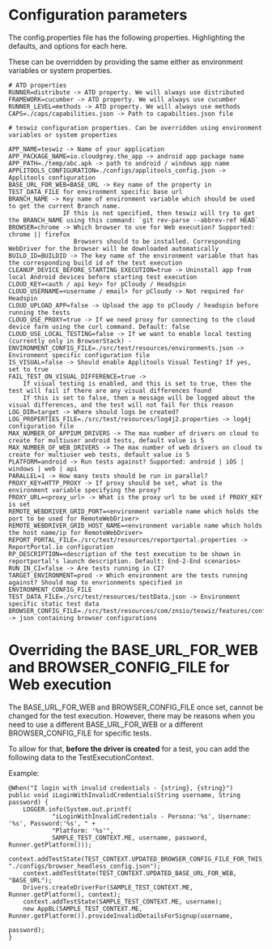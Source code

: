 # Configuration parameters

The config.properties file has the following properties. Highlighting the defaults, and options for each here.

These can be overridden by providing the same either as environment variables or system properties.

    # ATD properties
    RUNNER=distribute -> ATD property. We will always use distributed
    FRAMEWORK=cucumber -> ATD property. We will always use cucumber
    RUNNER_LEVEL=methods -> ATD property. We will always use methods
    CAPS=./caps/capabilities.json -> Path to capabilties.json file

    # teswiz configuration properties. Can be overridden using environment variables or system properties

    APP_NAME=teswiz -> Name of your application
    APP_PACKAGE_NAME=io.cloudgrey.the_app -> android app package name
    APP_PATH=./temp/abc.apk -> path to android / windows app name
    APPLITOOLS_CONFIGURATION=./configs/applitools_config.json -> Applitools configuration 
    BASE_URL_FOR_WEB=BASE_URL -> Key name of the property in TEST_DATA_FILE for environment specific base url
    BRANCH_NAME -> Key name of environment variable which should be used to get the current Branch name. 
                   IF this is not specified, then teswiz will try to get the BRANCH_NAME using this command: `git rev-parse --abbrev-ref HEAD`
    BROWSER=chrome -> Which browser to use for Web execution? Supported: chrome || firefox
                      Browsers should to be installed. Corresponding WebDriver for the browser will be downloaded automatically
    BUILD_ID=BUILDID -> The key name of the environment variable that has the corresponding build id of the test execution
    CLEANUP_DEVICE_BEFORE_STARTING_EXECUTION=true -> Uninstall app from local Android devices before starting test execution
    CLOUD_KEY=<auth / api key> for pCloudy / Headspin
    CLOUD_USERNAME=<username / email> for pCloudy -> Not required for Headspin
    CLOUD_UPLOAD_APP=false -> Upload the app to pCloudy / headspin before running the tests
    CLOUD_USE_PROXY=true -> If we need proxy for connecting to the cloud device farm using the curl command. Default: false
    CLOUD_USE_LOCAL_TESTING=false -> If we want to enable local testing (currently only in BrowserStack) -  
    ENVIRONMENT_CONFIG_FILE=./src/test/resources/environments.json -> Environment specific configuration file
    IS_VISUAL=false -> Should enable Applitools Visual Testing? If yes, set to true
    FAIL_TEST_ON_VISUAL_DIFFERENCE=true -> 
        If visual testing is enabled, and this is set to true, then the test will fail if there are any visual differences found
        If this is set to false, then a message will be logged about the visual differences, and the test will not fail for this reason 
    LOG_DIR=target -> Where should logs be created?
    LOG_PROPERTIES_FILE=./src/test/resources/log4j2.properties -> log4j configuration file
    MAX_NUMBER_OF_APPIUM_DRIVERS -> The max number of drivers on cloud to create for multiuser android tests, default value is 5
    MAX_NUMBER_OF_WEB_DRIVERS -> The max number of web drivers on cloud to create for multiuser web tests, default value is 5
    PLATFORM=android -> Run tests against? Supported: android | iOS | windows | web | api
    PARALLEL=1 -> How many tests should be run in parallel?
    PROXY_KEY=HTTP_PROXY -> If proxy should be set, what is the environment variable specifying the proxy?
    PROXY_URL=<proxy_url> -> What is the proxy url to be used if PROXY_KEY is set
    REMOTE_WEBDRIVER_GRID_PORT=<environment variable name which holds the port to be used for RemoteWebDriver>
    REMOTE_WEBDRIVER_GRID_HOST_NAME=<environment variable name which holds the host name/ip for RemoteWebDriver>
    REPORT_PORTAL_FILE=./src/test/resources/reportportal.properties -> ReportPortal.io configuration
    RP_DESCRIPTION=<description of the test execution to be shown in reportportal's launch description. Default: End-2-End scenarios>
    RUN_IN_CI=false -> Are tests running in CI?
    TARGET_ENVIRONMENT=prod -> Which environment are the tests running against? Should map to envrionments specified in ENVIRONMENT_CONFIG_FILE
    TEST_DATA_FILE=./src/test/resources/testData.json -> Environment specific static test data
    BROWSER_CONFIG_FILE=./src/test/resources/com/znsio/teswiz/features/configs/browser_config.json -> json containing browser configurations

# Overriding the BASE_URL_FOR_WEB and BROWSER_CONFIG_FILE for Web execution
The BASE_URL_FOR_WEB and BROWSER_CONFIG_FILE once set, cannot be changed for the test execution.
However, there may be reasons when you need to use a different BASE_URL_FOR_WEB or a different BROWSER_CONFIG_FILE for specific tests.

To allow for that, **before the driver is created** for a test, you can add the following data to the TestExecutionContext.  

Example:

    @When("I login with invalid credentials - {string}, {string}")
    public void iLoginWithInvalidCredentials(String username, String password) {
        LOGGER.info(System.out.printf(
                "iLoginWithInvalidCredentials - Persona:'%s', Username: '%s', Password:'%s', " +
                "Platform: '%s'",
                SAMPLE_TEST_CONTEXT.ME, username, password, Runner.getPlatform()));
        context.addTestState(TEST_CONTEXT.UPDATED_BROWSER_CONFIG_FILE_FOR_THIS_TEST, "./configs/browser_headless_config.json");
        context.addTestState(TEST_CONTEXT.UPDATED_BASE_URL_FOR_WEB, "BASE_URL");
        Drivers.createDriverFor(SAMPLE_TEST_CONTEXT.ME, Runner.getPlatform(), context);
        context.addTestState(SAMPLE_TEST_CONTEXT.ME, username);
        new AppBL(SAMPLE_TEST_CONTEXT.ME, Runner.getPlatform()).provideInvalidDetailsForSignup(username,
                                                                                               password);
    }